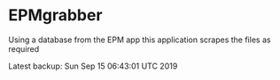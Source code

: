 # EPMgrabber
Using a database from the EPM app this application scrapes the files as required


Latest backup: Sun Sep 15 06:43:01 UTC 2019
